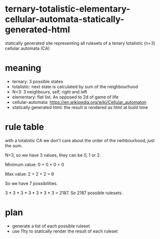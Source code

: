 # ternary-totalistic-elementary-cellular-automata-statically-generated-html
statically generated site representing all rulesets of a tenary totalistic (n=3) cellular automata (CA)

# meaning
- ternary: 3 possible states
- totalistic: next state is calculated by sum of the neighbourhood
- N=3: 3 neighbours, self, right and left
- elementary: flat list. As opposed to 2d of game of life
- cellular-automata: https://en.wikipedia.org/wiki/Cellular_automaton
- statically generated html: the result is rendered as html at build time

# rule table
with a totalistic CA we don't care about the order of the neihbourhood, just the sum.

N=3, so we have 3 values, they can be 0, 1 or 2.

Minimum value: 0 + 0 + 0 = 0

Max value: 2 + 2 + 2 = 6

So we have 7 possibilities.

3 * 3 * 3 * 3 * 3 * 3 * 3 = 2187. So 2187 possible rulesets.


# plan
- generate a list of each possible ruleset
- use 11ty to statically render the result of each ruleset

